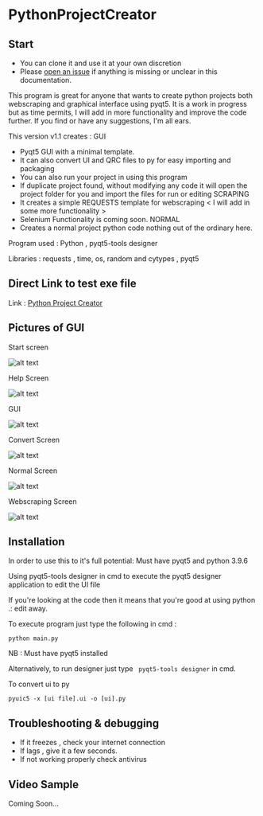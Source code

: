 # PythonProjectCreator

## Start

- You can clone it and use it at your own discretion
- Please [open an issue](https://github.com/surenjanath/PythonProjectCreator/issues/new) if anything is missing or unclear in this
  documentation.
  
This program is great for anyone that wants to create python projects both webscraping and graphical interface using pyqt5.
It is a work in progress but as time permits, I will add in more functionality and improve the code further. If you find or have any suggestions, I'm all ears.

This version v1.1 creates : 
GUI
- Pyqt5 GUI with a minimal template.
- It can also convert UI and QRC files to py for easy importing and packaging
- You can also run your project in using this program
- If duplicate project found, without modifying any code it will open the project folder for you and import the files for run or editing
SCRAPING
- It creates a simple REQUESTS template for webscraping < I will add in some more functionality >
- Selenium Functionality is coming soon.
NORMAL
- Creates a normal project python code nothing out of the ordinary here.

Program used  : Python , pyqt5-tools designer

Libraries     :  requests , time, os, random and cytypes , pyqt5

  ## Direct Link to test exe file 
  
  Link : [Python Project Creator](https://drive.google.com/file/d/1sUIebRsPVdJ2y-qtvFo2aMTp4Iz_6tF6/view?usp=sharing)
 
 ## Pictures of GUI
  
  Start screen
  
  ![alt text](https://github.com/surenjanath/PythonProjectCreator/blob/main/Program_Images/Start.png?raw=true)
  
  Help Screen
  
  ![alt text](https://github.com/surenjanath/PythonProjectCreator/blob/main/Program_Images/Start_arrows.png?raw=true)
  
   GUI 
  
  ![alt text](https://github.com/surenjanath/PythonProjectCreator/blob/main/Program_Images/GUI.png?raw=true)
     
   Convert Screen 
  
  ![alt text](https://github.com/surenjanath/PythonProjectCreator/blob/main/Program_Images/GUI_CONVERT.png?raw=true)
  
  Normal Screen
  
  ![alt text](https://github.com/surenjanath/PythonProjectCreator/blob/main/Program_Images/Normal.png?raw=true)
  
  Webscraping Screen
  
  ![alt text](https://github.com/surenjanath/PythonProjectCreator/blob/main/Program_Images/Webscrapinh.png?raw=true)
  
## Installation

In order to use this to it's full potential: Must have pyqt5 and python 3.9.6

Using pyqt5-tools designer in cmd to execute the pyqt5 designer application to edit the UI file

If you're looking at the code then it means that you're good at using python .: edit away.

To execute program just type the following in cmd :
```
python main.py
```
NB : Must have pyqt5 installed 

Alternatively, to run designer just type ` pyqt5-tools designer` in cmd.

To convert ui to py 

```
pyuic5 -x [ui file].ui -o [ui].py
```


## Troubleshooting & debugging

- If it freezes , check your internet connection
- If lags , give it a few seconds.
- If not working properly check antivirus

## Video Sample
Coming Soon...


